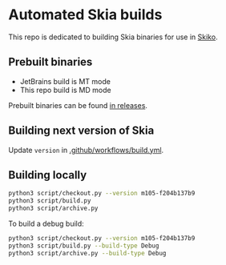 # Automated Skia builds

This repo is dedicated to building Skia binaries for use in [Skiko](https://github.com/JetBrains/skiko).

## Prebuilt binaries

- JetBrains build is MT mode
- This repo build is MD mode

Prebuilt binaries can be found [in releases](https://github.com/programClown/skia-pack/releases).

## Building next version of Skia

Update `version` in [.github/workflows/build.yml](https://github.com/programClown/skia-pack/blob/master/.github/workflows/build.yml).

## Building locally

```sh
python3 script/checkout.py --version m105-f204b137b9
python3 script/build.py
python3 script/archive.py
```

To build a debug build:

```sh
python3 script/checkout.py --version m105-f204b137b9
python3 script/build.py --build-type Debug
python3 script/archive.py --build-type Debug
```
